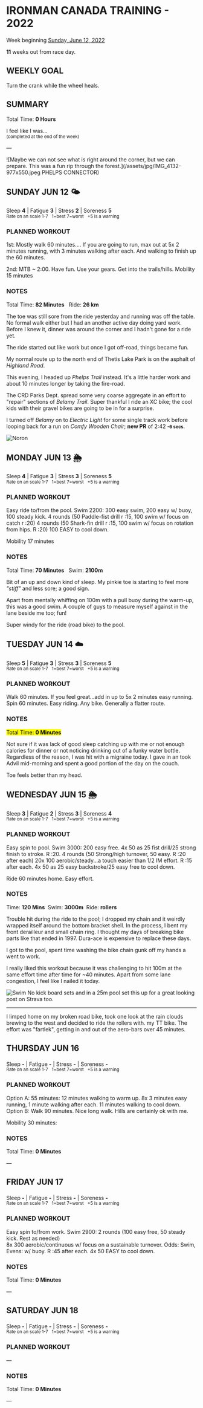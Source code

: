 # IRONMAN CANADA TRAINING - 2022
Week beginning [Sunday, June 12, 2022](javascript:flick('sun');)

**11** weeks out from race day.

## WEEKLY GOAL
Turn the crank while the wheel heals.

## SUMMARY
Total Time: **0 Hours**

I feel like I was...
<br /><sup>(completed at the end of the week)</sup>

&mdash;

![Maybe we can not see what is right around the corner, but we can prepare.  This was a fun rip through the forest.](/assets/jpg/IMG_4132-977x550.jpeg PHELPS CONNECTOR)

## SUNDAY JUN 12 🌤
Sleep **4** | Fatigue **3** | Stress **2** | Soreness **5**
<sup><br />Rate on an scale 1-7 &nbsp; 1=best 7=worst &nbsp; +5 is a warning</sup>

### PLANNED WORKOUT
1st:  Mostly walk 60 minutes....
If you are going to run, max out at 5x 2 minutes running, with 3 minutes walking after each. And walking to finish up the 60 minutes.

2nd:  MTB ~ 2:00. Have fun. Use your gears. Get into the trails/hills. 
Mobility 15 minutes

### NOTES
Total Time: **82 Minutes** &nbsp; Ride: **26 km** 

The toe was still sore from the ride yesterday and running was off the table.  No formal walk either but I had an another active day doing yard work.  Before I knew it, dinner was around the corner and I hadn't gone for a ride yet.

The ride started out like work but once I got off-road, things became fun.

My normal route up to the north end of Thetis Lake Park is on the asphalt of _Highland Road_. 

<!----->
This evening, I headed up _Phelps Trail_ instead.  It's a little harder work and about 10 minutes longer by taking the fire-road.

The CRD Parks Dept. spread some very coarse aggregate in an effort to "repair" sections of _Belamy Trail_.  Super thankful I ride an XC bike; the cool kids with their gravel bikes are going to be in for a surprise.

I turned off _Belamy_ on to _Electric Light_ for some single track work before looping back for a run on _Comfy Wooden Chair_; **new PR** of 2:42 <small style="font-weight:bold;">-6 secs</small>.

![Noron](/assets/jpg/bike-20220612.jpeg)

<!---->
## MONDAY JUN 13 🌦
Sleep **4** | Fatigue **3** | Stress **3** | Soreness **5**
<sup><br />Rate on an scale 1-7 &nbsp; 1=best 7=worst &nbsp; +5 is a warning</sup>

### PLANNED WORKOUT
Easy ride to/from the pool. 
Swim 2200:
300 easy swim, 200 easy w/ buoy, 100 steady kick. 
4 rounds (50 Paddle-fist drill r :15, 100 swim w/ focus on catch r :20)
4 rounds (50 Shark-fin drill r :15, 100 swim w/ focus on rotation from hips. R :20)
100 EASY to cool down.

Mobility 17 minutes

### NOTES
Total Time: **70 Minutes** &nbsp; Swim: **2100m**

Bit of an up and down kind of sleep.  My pinkie toe is starting to feel more _"stiff"_ and less sore; a good sign.

Apart from mentally whiffing on 100m with a pull buoy during the warm-up, this was a good swim.  A couple of guys to measure myself against in the lane beside me too; fun!  

Super windy for the ride (road bike) to the pool.

<!---->
## TUESDAY JUN 14 ☁️
Sleep **5** | Fatigue **3** | Stress **3** | Soreness **5**
<sup><br />Rate on an scale 1-7 &nbsp; 1=best 7=worst &nbsp; +5 is a warning</sup>

### PLANNED WORKOUT
Walk 60 minutes. If you feel great...add in up to 5x 2 minutes easy running.
Spin 60 minutes. Easy riding. Any bike. Generally a flatter route.

### NOTES
<mark>Total Time: **0 Minutes** </mark>

Not sure if it was lack of good sleep catching up with me or not enough calories for dinner or not noticing drinking out of a funky water bottle.  Regardless of the reason, I was hit with a migraine today.  I gave in an took Advil mid-morning and spent a good portion of the day on the couch.

Toe feels better than my head.

<!---->
## WEDNESDAY JUN 15 🌦
Sleep **3** | Fatigue **2** | Stress **3** | Soreness **4**
<sup><br />Rate on an scale 1-7 &nbsp; 1=best 7=worst &nbsp; +5 is a warning</sup>

### PLANNED WORKOUT
Easy spin to pool. 
Swim 3000: 
200 easy free. 
4x 50 as 25 fist drill/25 strong finish to stroke. R :20. 
4 rounds (50 Strong/high turnover, 50 easy. R :20 after each)
20x 100 aerobic/steady...a touch easier than 1/2 IM effort. 
R :15 after each. 
4x 50 as 25 easy backstroke/25 easy free to cool down. 

Ride 60 minutes home. Easy effort.

### NOTES
Time: **120 Mins** &nbsp;Swim: **3000m** &nbsp;Ride: **rollers**

Trouble hit during the ride to the pool;  I dropped my chain and it weirdly wrapped itself around the bottom bracket shell.  In the process, I bent my front derailleur and small chain ring.  I thought my days of breaking bike parts like that ended in 1997.   Dura-ace is expensive to replace these days.
<!----->
I got to the pool, spent time washing the bike chain gunk off my hands a went to work.

I really liked this workout because it was challenging to hit 100m at the same effort time after time for ~40 minutes.  Apart from some lane congestion, I feel like I nailed it today. 

![Swim](/assets/jpg/swim-20220615.jpeg)
No kick board sets and in a 25m pool set this up for a great looking post on Strava too.

---

I limped home on my broken road bike, took one look at the rain clouds brewing to the west and decided to ride the rollers with. my TT bike.  The effort was "fartlek", getting in and out of the aero-bars over 45 minutes.

<!---->
## THURSDAY JUN 16
Sleep **-** | Fatigue **-** | Stress **-** | Soreness **-**
<sup><br />Rate on an scale 1-7 &nbsp; 1=best 7=worst &nbsp; +5 is a warning</sup>

### PLANNED WORKOUT
Option A: 
55 minutes: 
12 minutes walking to warm up. 8x 3 minutes easy running, 1 minute walking after each. 11 minutes walking to cool down.
Option B: Walk 90 minutes. Nice long walk. Hills are certainly ok with me. 

Mobility 30 minutes:

### NOTES
Total Time: **0 Minutes**

&mdash;  

<!---->
## FRIDAY JUN 17
Sleep **-** | Fatigue **-** | Stress **-** | Soreness **-**
<sup><br />Rate on an scale 1-7 &nbsp; 1=best 7=worst &nbsp; +5 is a warning</sup>

### PLANNED WORKOUT
Easy spin to/from work. 
Swim 2900:
2 rounds (100 easy free, 50 steady kick. Rest as needed)  
8x 300 aerobic/continuous w/ focus on a sustainable turnover. Odds: Swim, Evens: w/ buoy. R :45 after each. 
4x 50 EASY to cool down.

### NOTES
Total Time: **0 Minutes**

&mdash;  

<!---->
## SATURDAY JUN 18
Sleep **-** | Fatigue **-** | Stress **-** | Soreness **-**
<sup><br />Rate on an scale 1-7 &nbsp; 1=best 7=worst &nbsp; +5 is a warning</sup>

### PLANNED WORKOUT
&mdash;  

### NOTES
Total Time: **0 Minutes**

&mdash;  
